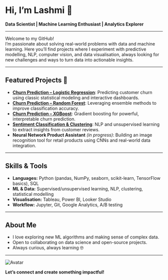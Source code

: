 
# Hi, I’m Lashmi 👋

**Data Scientist | Machine Learning Enthusiast | Analytics Explorer**

---

Welcome to my GitHub!  
I’m passionate about solving real-world problems with data and machine learning. Here you’ll find projects where I experiment with predictive modelling, NLP, computer vision, and data visualisation, always looking for new challenges and ways to turn data into actionable insights.

---

## Featured Projects 🚀 

- [**Churn Prediction – Logistic Regression**](https://github.com/lashm4/churn-prediction-logreg): Predicting customer churn using classic statistical modeling and interactive dashboards.
- [**Churn Prediction – Random Forest**](https://github.com/lashm4/churn-prediction-random-forest-classifier): Leveraging ensemble methods to improve classification accuracy.
- [**Churn Prediction – XGBoost**](https://github.com/lashm4/churn-prediction-XGBoost): Gradient boosting for powerful, interpretable churn prediction.
- [**Sentiment Classification & Clustering**](https://github.com/lashm4/SentimentClassification-Clustering): NLP and unsupervised learning to extract insights from customer reviews.
- **Neural Network Product Assistant** *(in progress)*: Building an image recognition tool for retail products using CNNs and real-world data integration.

---

## Skills & Tools

- **Languages:** Python (pandas, NumPy, seaborn, scikit-learn, TensorFlow basics), SQL
- **ML & Data:** Supervised/unsupervised learning, NLP, clustering, statistical modelling
- **Visualisation:** Tableau, Power BI, Looker Studio
- **Workflow:** Jupyter, Git, Google Analytics, A/B testing

---

## About Me

- I love exploring new ML algorithms and making sense of complex data.
- Open to collaborating on data science and open-source projects.
- Always curious, always learning 🤓

---

![Avatar](https://avatars.githubusercontent.com/u/583231?v=4)

**Let’s connect and create something impactful!**
